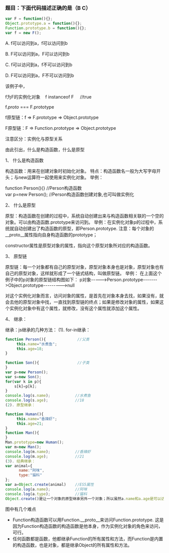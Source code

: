 ### 题目：下面代码描述正确的是（B C）

```js
var F = function(){}; 
Object.prototype.a = function(){}; 
Function.prototype.b = function(){}; 
var f = new F();
```
A. f可以访问到a，f可以访问到b

B. F可以访问到a，F可以访问到b

C. f可以访问到a，f不可以访问到b

D. F可以访问到a，F不可以访问到b

该例子中，

f为F的实例化对象    f instanceof F     //true

f._proto_ === F.prototype

f原型链：f => F.prototype => Object.prototype

F原型链：F => Function.prototype => Object.prototype

注意区分：实例化与原型关系

由此引出，什么是构造函数，什么是原型

1、 什么是构造函数

构造函数：用来在创建对象时初始化对象。
特点：构造函数名一般为大写字母开头；与new运算符一起使用来实例化对象。
举例：

function Person(){}           //Person构造函数  
var p=new Person();         //Person构造函数创建对象,也可叫做实例化

2、 什么是原型

原型：构造函数在创建的过程中，系统自动创建出来与构造函数相关联的一个空的对象。可以由构造函数.prototype来访问到。
举例：在实例化对象p的过程中，系统就自动创建出了构造函数的原型，即Person.prototype.
注意：每个对象的__proto__属性指向自身构造函数的prototype；

constructor属性是原型对象的属性，指向这个原型对象所对应的构造函数。


3、 原型链

原型链：每一个对象都有自己的原型对象，原型对象本身也是对象，原型对象也有自己的原型对象，这样就形成了一个链式结构，叫做原型链。
举例：
在上面这个例子中的p对象的原型链结构图如下：
p对象----->Person.prototype------->Object.prototype--------->null

对这个实例化对象而言，访问对象的属性，是首先在对象本身去找，如果没有，就会去他的原型对象中找，一直找到原型链的终点；如果是修改对象的属性，如果这个实例化对象中有这个属性，就修改，没有这个属性就添加这个属性。

4、 继承：

继承：js继承的几种方法：
(1). for-in继承：
```js
function Person(){              //父类  
     this.name="水煮鱼";  
     this.age=18;  
}  
  
function Son(){                 //子类  
}  
var p=new Person();  
var s=new Son();  
for(var k in p){  
    s[k]=p[k];  
}  
console.log(s.name);           //水煮鱼  
console.log(s.age);            //18  
(2). 原型继承：

function Human(){  
     this.name="香辣虾";  
     this.age=21;  
}  
function Man(){  
}  
Man.prototype=new Human();  
var m=new Man();  
console.log(m.name);           //香辣虾  
console.log(m.age);            //21  
(3). 经典继承：
var animal={  
      name:"阿咪",  
      type:"猫科"  
};  
var a=Object.create(animal)    //ES5属性  
console.log(a.name);           //阿咪  
console.log(a.type);           //猫科  
Object.create()是让一个对象的原型继承另外一个对象；所以虽然a.name和a.age是可以访问成功的，但实际上a本身并没有这些属性，而是a的原型上有这些属性。
```

图中有几个难点

* Function构造函数可以用Function.__proto__来访问Function.prototype. 这是因为Function构造函数的构造函数是他本身，作为实例化对象的角色来访问，可行。
* 任何函数都是函数，他都继承Function的所有属性和方法，而Function是内置的构造函数，也是对象，都是继承Object的所有属性和方法。
